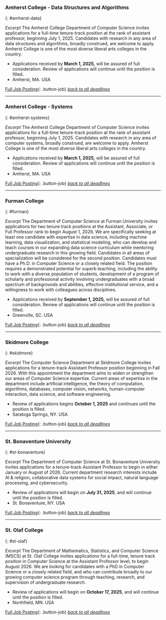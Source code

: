 ### Amherst College - Data Structures and Algorithms
{: #amherst-data}

_Excerpt_ The Amherst College Department of Computer Science invites applications for a full-time tenure-track position at the rank of assistant professor, beginning July 1, 2025.  Candidates with research in any area of data structures and algorithms, broadly construed, are welcome to apply.  Amherst College is one of the most diverse liberal arts colleges in the country. 

- Applications received by **March 1, 2025,** will be assured of full consideration. Review of applications will continue until the position is filled.
- Amherst, MA. USA

[Full Job Posting](https://apply.interfolio.com/163002){: .button-job} 
[_back to all deadlines_](#deadlines)

------------
### Amherst College - Systems
{: #amherst-systems}

_Excerpt_ The Amherst College Department of Computer Science invites applications for a full-time tenure-track position at the rank of assistant professor, beginning July 1, 2025.  Candidates with research in any area of computer systems, broadly construed, are welcome to apply.  Amherst College is one of the most diverse liberal arts colleges in the country.

- Applications received by **March 1, 2025,** will be assured of full consideration. Review of applications will continue until the position is filled.
- Amherst, MA. USA

[Full Job Posting](https://apply.interfolio.com/163003){: .button-job} 
[_back to all deadlines_](#deadlines)

------------
### Furman College
{: #furman}

_Excerpt_ The Department of Computer Science at Furman University invites applications for two tenure track positions at the Assistant, Associate, or Full Professor rank to begin August 1, 2026. We are specifically seeking at least one candidate with expertise in data science, including machine learning, data visualization, and statistical modeling, who can develop and teach courses in our expanding data science curriculum while mentoring undergraduate research in this growing field. Candidates in all areas of specialization will be considered for the second position. Candidates must have a Ph.D. in Computer Science or a closely related field. The position requires a demonstrated potential for superb teaching, including the ability to work with a diverse population of students, development of a program of scholarly and professional activity involving undergraduates with a broad spectrum of backgrounds and abilities, effective institutional service, and a willingness to work with colleagues across disciplines.

- Applications received by **September 1, 2025,** will be assured of full consideration. Review of applications will continue until the position is filled.
- Greenville, SC. USA

[Full Job Posting](https://furman.wd5.myworkdayjobs.com/Furman_Careers/job/Main-Campus/Tenure-Track-Professor-in-Computer-Science_R002898){: .button-job} 
[_back to all deadlines_](#deadlines)

------------

### Skidmore College
{: #skidmore}

_Excerpt_ The Computer Science Department at Skidmore College invites applications for a tenure-track Assistant Professor position beginning in Fall 2026. With this appointment the department aims to widen or strengthen our areas of Computer Science expertise. Current areas of expertise in the department include artificial intelligence, the theory of computation, algorithms, databases, computer vision, networks, human-computer interaction, data science, and software engineering.

- Review of applications begins **October 1, 2025** and continues until the position is filled.
- Saratoga Springs, NY. USA

[Full Job Posting](https://eodq.fa.us6.oraclecloud.com/hcmUI/CandidateExperience/en/sites/CX/job/2797/){: .button-job} 
[_back to all deadlines_](#deadlines)


------------

### St. Bonaventure University
{: #st-bonaventure}

_Excerpt_ The Department of Computer Science at St. Bonaventure University invites applications for a tenure-track Assistant Professor to begin in either January or August of 2026. Current department research interests include AI & religion, collaborative data systems for social impact, natural language processing, and cybersecurity. 

- Review of applications will begin on **July 31, 2025**, and will continue until the position is filled.
- St. Bonaventure, NY. USA

[Full Job Posting](https://www.schooljobs.com/careers/sbuedu/jobs/4965067/assistant-professor-of-computer-science){: .button-job} 
[_back to all deadlines_](#deadlines)

------------

### St. Olaf College
{: #st-olaf}

_Excerpt_ The Department of Mathematics, Statistics, and Computer Science (MSCS) at St. Olaf College invites applications for a full-time, tenure track position in Computer Science at the Assistant Professor level, to begin August 2026. We are looking for candidates with a PhD in Computer Science or a closely related field, and who can contribute broadly to our growing computer science program through teaching, research, and supervision of undergraduate research.

- Review of applications will begin on **October 17, 2025**, and will continue until the position is filled.
- Northfield, MN. USA

[Full Job Posting](https://fa-ewur-saasfaprod1.fa.ocs.oraclecloud.com/hcmUI/CandidateExperience/en/sites/CX_3/job/2052/){: .button-job} 
[_back to all deadlines_](#deadlines)
